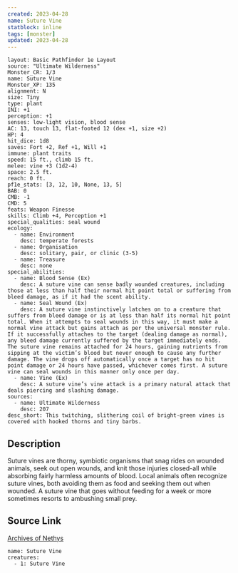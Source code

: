 ```yaml
---
created: 2023-04-28
name: Suture Vine
statblock: inline
tags: [monster]
updated: 2023-04-28
---
```

```statblock
layout: Basic Pathfinder 1e Layout
source: "Ultimate Wilderness"
Monster_CR: 1/3
name: Suture Vine
Monster_XP: 135
alignment: N
size: Tiny
type: plant
INI: +1
perception: +1
senses: low-light vision, blood sense
AC: 13, touch 13, flat-footed 12 (dex +1, size +2)
HP: 4
hit_dice: 1d8
saves: Fort +2, Ref +1, Will +1
immune: plant traits
speed: 15 ft., climb 15 ft.
melee: vine +3 (1d2-4)
space: 2.5 ft.
reach: 0 ft.
pf1e_stats: [3, 12, 10, None, 13, 5]
BAB: 0
CMB: -1
CMD: 5
feats: Weapon Finesse
skills: Climb +4, Perception +1
special_qualities: seal wound
ecology:
  - name: Environment
    desc: temperate forests
  - name: Organisation
    desc: solitary, pair, or clinic (3-5)
  - name: Treasure
    desc: none
special_abilities:
  - name: Blood Sense (Ex)
    desc: A suture vine can sense badly wounded creatures, including those at less than half their normal hit point total or suffering from bleed damage, as if it had the scent ability.
  - name: Seal Wound (Ex)
    desc: A suture vine instinctively latches on to a creature that suffers from bleed damage or is at less than half its normal hit point total. When it attempts to seal wounds in this way, it must make a normal vine attack but gains attach as per the universal monster rule. If it successfully attaches to the target (dealing damage as normal), any bleed damage currently suffered by the target immediately ends. The suture vine remains attached for 24 hours, gaining nutrients from sipping at the victim’s blood but never enough to cause any further damage. The vine drops off automatically once a target has no hit point damage or 24 hours have passed, whichever comes first. A suture vine can seal wounds in this manner only once per day.
  - name: Vine (Ex)
    desc: A suture vine’s vine attack is a primary natural attack that deals piercing and slashing damage.
sources:
  - name: Ultimate Wilderness
    desc: 207
desc_short: This twitching, slithering coil of bright-green vines is covered with hooked thorns and tiny barbs.
```
## Description
Suture vines are thorny, symbiotic organisms that snag rides on wounded animals, seek out open wounds, and knit those injuries closed-all while absorbing fairly harmless amounts of blood. Local animals often recognize suture vines, both avoiding them as food and seeking them out when wounded. A suture vine that goes without feeding for a week or more sometimes resorts to ambushing small prey.
## Source Link
[Archives of Nethys](https://aonprd.com/MonsterDisplay.aspx?ItemName=Suture%20Vine)
```encounter-table
name: Suture Vine
creatures:
  - 1: Suture Vine
```
